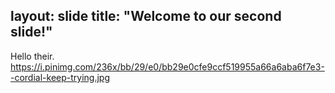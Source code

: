 layout: slide
title: "Welcome to our second slide!"
---
Hello their.
https://i.pinimg.com/236x/bb/29/e0/bb29e0cfe9ccf519955a66a6aba6f7e3--cordial-keep-trying.jpg
